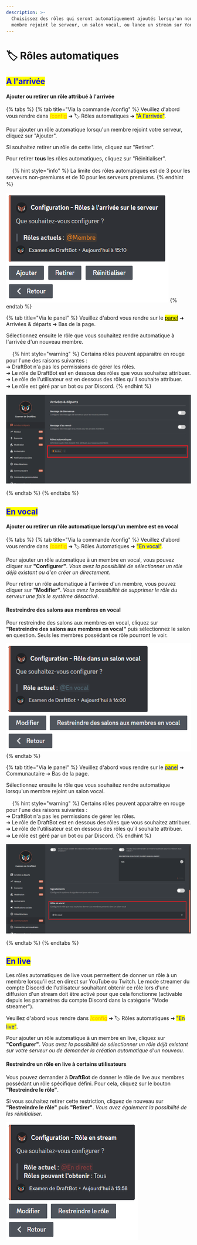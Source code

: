 ```yaml
---
description: >-
  Choisissez des rôles qui seront automatiquement ajoutés lorsqu'un nouveau
  membre rejoint le serveur, un salon vocal, ou lance un stream sur YouTube ou Twitch.
---
```


# 🏷 Rôles automatiques

## <mark style="color:blue;">A l'arrivée</mark>

#### Ajouter ou retirer un rôle attribué à l'arrivée

{% tabs %}
{% tab title="Via la commande /config" %}
Veuillez d'abord vous rendre dans <mark style="color:orange;">/config</mark> ➜ 🏷️ Rôles automatiques ➜ <mark style="color:blue;">"À l'arrivée"</mark>.

Pour ajouter un rôle automatique lorsqu'un membre rejoint votre serveur, cliquez sur "Ajouter".

Si souhaitez retirer un rôle de cette liste, cliquez sur "Retirer".

Pour retirer **tous** les rôles automatiques, cliquez sur "Réinitialiser".

ㅤ
{% hint style="info" %}
La limite des rôles automatiques est de 3 pour les serveurs non-premiums et de 10 pour les serveurs premiums.
{% endhint %}
ㅤ

![Menu d'accueil de la configuration des rôles automatiques à l'arrivée](../../.gitbook/assets/autorole/join.png)
{% endtab %}

{% tab title="Via le panel" %}
Veuillez d'abord vous rendre sur le [<mark style="color:blur;">panel</mark>](https://draftbot.fr/dashboard/user/) ➜ Arrivées & départs ➜ Bas de la page.

Sélectionnez ensuite le rôle que vous souhaitez rendre automatique à l'arrivée d'un nouveau membre.

ㅤ
{% hint style="warning" %}
Certains rôles peuvent apparaitre en rouge pour l'une des raisons suivantes :\
➜ DraftBot n'a pas les permissions de gérer les rôles.\
➜ Le rôle de DraftBot est en dessous des rôles que vous souhaitez attribuer.\
➜ Le rôle de l'utilisateur est en dessous des rôles qu'il souhaite attribuer.\
➜ Le rôle est géré par un bot ou par Discord.
{% endhint %}
ㅤ

![Configuration des rôles automatiques à l'arrivée sur le panel](../../.gitbook/assets/autorole/dashboard_join.png)

{% endtab %}
{% endtabs %}

## <mark style="color:blue;">En vocal</mark>

#### Ajouter ou retirer un rôle automatique lorsqu'un membre est en vocal

{% tabs %}
{% tab title="Via la commande /config" %}
Veuillez d'abord vous rendre dans <mark style="color:orange;">/config</mark> ➜ 🏷️ Rôles Automatiques ➜ <mark style="color:blue;">"En vocal"</mark>.

Pour ajouter un rôle automatique à un membre en vocal, vous pouvez cliquer sur **"Configurer"**.
*Vous avez la possibilité de sélectionner un rôle déjà existant ou d'en créer un directement.*

Pour retirer un rôle automatique à l'arrivée d'un membre, vous pouvez cliquer sur **"Modifier"**.
*Vous avez la possibilité de supprimer le rôle du serveur une fois le système désactivé.*

#### Restreindre des salons aux membres en vocal

Pour restreindre des salons aux membres en vocal, cliquez sur **"Restreindre des salons aux membres en vocal"** puis sélectionnez le salon en question. Seuls les membres possédant ce rôle pourront le voir.

![![Menu d'accueil de la configuration des rôles automatiques en vocal](../../.gitbook/assets/autorole/voice.png)](../../.gitbook/assets/autorole/voice.png)
{% endtab %}

{% tab title="Via le panel" %}
Veuillez d'abord vous rendre sur le [<mark style="color:blue;">panel</mark>](https://draftbot.fr/dashboard/user/) ➜ Communautaire ➜ Bas de la page.

Sélectionnez ensuite le rôle que vous souhaitez rendre automatique lorsqu'un membre rejoint un salon vocal.

ㅤ
{% hint style="warning" %}
Certains rôles peuvent apparaitre en rouge pour l'une des raisons suivantes :\
➜ DraftBot n'a pas les permissions de gérer les rôles.\
➜ Le rôle de DraftBot est en dessous des rôles que vous souhaitez attribuer.\
➜ Le rôle de l'utilisateur est en dessous des rôles qu'il souhaite attribuer.\
➜ Le rôle est géré par un bot ou par Discord.
{% endhint %}
ㅤ

![Configuration des rôles automatiques de vocal, sur le panel](../../.gitbook/assets/autorole/dashboard_voice.png)

{% endtab %}
{% endtabs %}

## <mark style="color:blue;">En live</mark>

Les rôles automatiques de live vous permettent de donner un rôle à un membre lorsqu'il est en direct sur YouTube ou Twitch. Le mode streamer du compte Discord de l'utilisateur souhaitant obtenir ce rôle lors d'une diffusion d'un stream doit être activé pour que cela fonctionne (activable depuis les paramètres du compte Discord dans la catégorie "Mode streamer").

Veuillez d'abord vous rendre dans <mark style="color:orange;">/config</mark> ➜ 🏷️ Rôles automatiques ➜ <mark style="color:blue;">"En live"</mark>.

Pour ajouter un rôle automatique à un membre en live, cliquez sur **"Configurer"**.
*Vous avez la possibilité de sélectionner un rôle déjà existant sur votre serveur ou de demander la création automatique d'un nouveau.*

#### Restreindre un rôle en live à certains utilisateurs

Vous pouvez demander à **DraftBot** de donner le rôle de live aux membres possédant un rôle spécifique défini. Pour cela, cliquez sur le bouton **"Restreindre le rôle"**.

Si vous souhaitez retirer cette restriction, cliquez de nouveau sur **"Restreindre le rôle"** puis **"Retirer"**.
*Vous avez également la possibilité de les réinitialiser.*


![Menu d'accueil de la configuration des rôles automatiques en live](../../.gitbook/assets/autorole/live.png)
